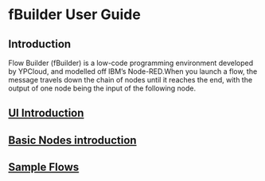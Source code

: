 # fBuilder User Guide

## Introduction
Flow Builder (fBuilder) is a low-code programming environment developed by YPCloud, and modelled off IBM’s Node-RED.When you launch a flow, the message travels down the chain of nodes until it reaches the end, with the output of one node being the input of the following node.

## [UI Introduction](https://github.com/motebus/ultrabook/blob/main/Ultranet%20Apps/fBuilder/UI%20introduction.md)

## [Basic Nodes introduction](https://github.com/motebus/ultrabook/blob/main/Ultranet%20Apps/fBuilder/nodes%20intro.md)

## [Sample Flows](https://github.com/motebus/ultrabook/blob/main/Ultranet%20Apps/fBuilder/Sample%20Flows.md)



